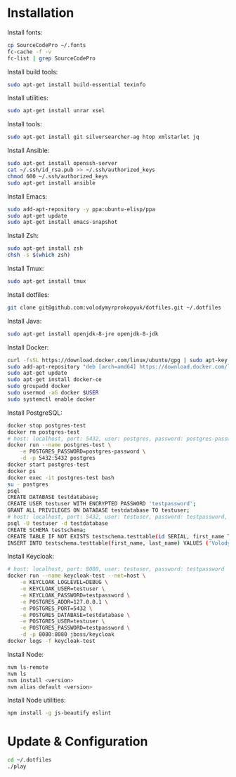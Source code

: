 # Installation

Install fonts:
```bash
cp SourceCodePro ~/.fonts
fc-cache -f -v
fc-list | grep SourceCodePro
```

Install build tools:

```bash
sudo apt-get install build-essential texinfo
```

Install utilities:

```bash
sudo apt-get install unrar xsel
```

Install tools:

```bash
sudo apt-get install git silversearcher-ag htop xmlstarlet jq
```

Install Ansible:

```bash
sudo apt-get install openssh-server
cat ~/.ssh/id_rsa.pub >> ~/.ssh/authorized_keys
chmod 600 ~/.ssh/authorized_keys
sudo apt-get install ansible
```

Install Emacs:

```bash
sudo add-apt-repository -y ppa:ubuntu-elisp/ppa
sudo apt-get update
sudo apt-get install emacs-snapshot
```

Install Zsh:

```bash
sudo apt-get install zsh
chsh -s $(which zsh)
```

Install Tmux:

```bash
sudo apt-get install tmux
```

Install dotfiles:

```bash
git clone git@github.com:volodymyrprokopyuk/dotfiles.git ~/.dotfiles
```

Install Java:

```bash
sudo apt-get install openjdk-8-jre openjdk-8-jdk
```

Install Docker:
```bash
curl -fsSL https://download.docker.com/linux/ubuntu/gpg | sudo apt-key add -
sudo add-apt-repository "deb [arch=amd64] https://download.docker.com/linux/ubuntu xenial stable"
sudo apt-get update
sudo apt-get install docker-ce
sudo groupadd docker
sudo usermod -aG docker $USER
sudo systemctl enable docker
```

Install PostgreSQL:
```bash
docker stop postgres-test
docker rm postgres-test
# host: localhost, port: 5432, user: postgres, password: postgres-password, database: postgres
docker run --name postgres-test \
    -e POSTGRES_PASSWORD=postgres-password \
    -d -p 5432:5432 postgres
docker start postgres-test
docker ps
docker exec -it postgres-test bash
su - postgres
psql
CREATE DATABASE testdatabase;
CREATE USER testuser WITH ENCRYPTED PASSWORD 'testpassword';
GRANT ALL PRIVILEGES ON DATABASE testdatabase TO testuser;
# host: localhost, port: 5432, user: testuser, password: testpassword, database: testdatabase
psql -U testuser -d testdatabase
CREATE SCHEMA testschema;
CREATE TABLE IF NOT EXISTS testschema.testtable(id SERIAL, first_name TEXT, last_name TEXT, PRIMARY KEY (id));
INSERT INTO testschema.testtable(first_name, last_name) VALUES ('Volodymyr', 'Prokopyuk');
```

Install Keycloak:
```bash
# host: localhost, port: 8080, user: testuser, password: testpassword
docker run --name keycloak-test --net=host \
    -e KEYCLOAK_LOGLEVEL=DEBUG \
    -e KEYCLOAK_USER=testuser \
    -e KEYCLOAK_PASSWORD=testpassword \
    -e POSTGRES_ADDR=127.0.0.1 \
    -e POSTGRES_PORT=5432 \
    -e POSTGRES_DATABASE=testdatabase \
    -e POSTGRES_USER=testuser \
    -e POSTGRES_PASSWORD=testpassword \
    -d -p 8080:8080 jboss/keycloak
docker logs -f keycloak-test
```

Install Node:

```bash
nvm ls-remote
nvm ls
nvm install <version>
nvm alias default <version>
```

Install Node utilities:

```bash
npm install -g js-beautify eslint
```

# Update & Configuration

```bash
cd ~/.dotfiles
./play
```
